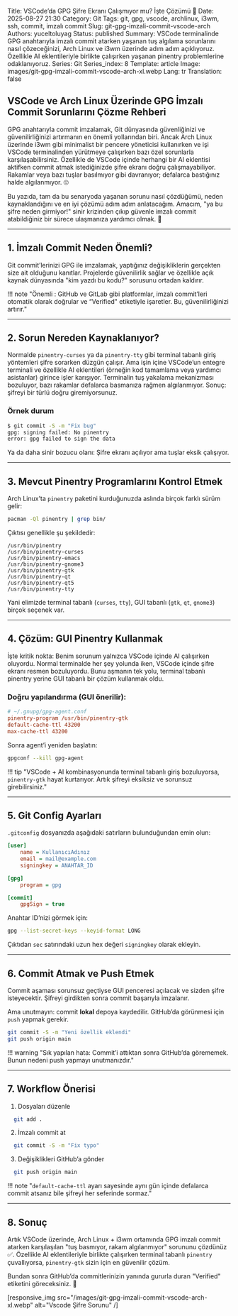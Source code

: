 Title: VSCode’da GPG Şifre Ekranı Çalışmıyor mu? İşte Çözümü 🚀
Date: 2025-08-27 21:30
Category: Git
Tags: git, gpg, vscode, archlinux, i3wm, ssh, commit, imzalı commit
Slug: git-gpg-imzali-commit-vscode-arch
Authors: yuceltoluyag
Status: published
Summary: VSCode terminalinde GPG anahtarıyla imzalı commit atarken yaşanan tuş algılama sorunlarını nasıl çözeceğinizi, Arch Linux ve i3wm üzerinde adım adım açıklıyoruz. Özellikle AI eklentileriyle birlikte çalışırken yaşanan pinentry problemlerine odaklanıyoruz.
Series: Git
Series_index: 8
Template: article
Image: images/git-gpg-imzali-commit-vscode-arch-xl.webp
Lang: tr
Translation: false

## VSCode ve Arch Linux Üzerinde GPG İmzalı Commit Sorunlarını Çözme Rehberi

GPG anahtarıyla commit imzalamak, Git dünyasında güvenliğinizi ve güvenilirliğinizi artırmanın en önemli yollarından biri. Ancak Arch Linux üzerinde i3wm gibi minimalist bir pencere yöneticisi kullanırken ve işi VSCode terminalinden yürütmeye çalışırken bazı özel sorunlarla karşılaşabilirsiniz. Özellikle de VSCode içinde herhangi bir AI eklentisi aktifken commit atmak istediğinizde şifre ekranı doğru çalışmayabiliyor. Rakamlar veya bazı tuşlar basılmıyor gibi davranıyor; defalarca bastığınız halde algılanmıyor. 🙄

Bu yazıda, tam da bu senaryoda yaşanan sorunu nasıl çözdüğümü, neden kaynaklandığını ve en iyi çözümü adım adım anlatacağım. Amacım, "ya bu şifre neden girmiyor!" sinir krizinden çıkıp güvenle imzalı commit atabildiğiniz bir sürece ulaşmanıza yardımcı olmak. 🚀

---

## 1. İmzalı Commit Neden Önemli?

Git commit’lerinizi GPG ile imzalamak, yaptığınız değişikliklerin gerçekten size ait olduğunu kanıtlar. Projelerde güvenilirlik sağlar ve özellikle açık kaynak dünyasında "kim yazdı bu kodu?" sorusunu ortadan kaldırır.

!!! note "Önemli : GitHub ve GitLab gibi platformlar, imzalı commit’leri otomatik olarak doğrular ve “Verified" etiketiyle işaretler. Bu, güvenilirliğinizi artırır."

---

## 2. Sorun Nereden Kaynaklanıyor?

Normalde `pinentry-curses` ya da `pinentry-tty` gibi terminal tabanlı giriş yöntemleri şifre sorarken düzgün çalışır. Ama işin içine VSCode’un entegre terminali ve özellikle AI eklentileri (örneğin kod tamamlama veya yardımcı asistanlar) girince işler karışıyor. Terminalin tuş yakalama mekanizması bozuluyor, bazı rakamlar defalarca basmanıza rağmen algılanmıyor. Sonuç: şifreyi bir türlü doğru giremiyorsunuz.

### Örnek durum

```bash
$ git commit -S -m "Fix bug"
gpg: signing failed: No pinentry
error: gpg failed to sign the data
```

Ya da daha sinir bozucu olanı: Şifre ekranı açılıyor ama tuşlar eksik çalışıyor.

---

## 3. Mevcut Pinentry Programlarını Kontrol Etmek

Arch Linux’ta `pinentry` paketini kurduğunuzda aslında birçok farklı sürüm gelir:

```bash
pacman -Ql pinentry | grep bin/
```

Çıktısı genellikle şu şekildedir:

```
/usr/bin/pinentry
/usr/bin/pinentry-curses
/usr/bin/pinentry-emacs
/usr/bin/pinentry-gnome3
/usr/bin/pinentry-gtk
/usr/bin/pinentry-qt
/usr/bin/pinentry-qt5
/usr/bin/pinentry-tty
```

Yani elimizde terminal tabanlı (`curses`, `tty`), GUI tabanlı (`gtk`, `qt`, `gnome3`) birçok seçenek var.

---

## 4. Çözüm: GUI Pinentry Kullanmak

İşte kritik nokta: Benim sorunum yalnızca VSCode içinde AI çalışırken oluyordu. Normal terminalde her şey yolunda iken, VSCode içinde şifre ekranı resmen bozuluyordu. Bunu aşmanın tek yolu, terminal tabanlı pinentry yerine GUI tabanlı bir çözüm kullanmak oldu.

### Doğru yapılandırma (GUI önerilir):

```ini
# ~/.gnupg/gpg-agent.conf
pinentry-program /usr/bin/pinentry-gtk
default-cache-ttl 43200
max-cache-ttl 43200
```

Sonra agent’i yeniden başlatın:

```bash
gpgconf --kill gpg-agent
```

!!! tip "VSCode + AI kombinasyonunda terminal tabanlı giriş bozuluyorsa, `pinentry-gtk` hayat kurtarıyor. Artık şifreyi eksiksiz ve sorunsuz girebilirsiniz."

---

## 5. Git Config Ayarları

`.gitconfig` dosyanızda aşağıdaki satırların bulunduğundan emin olun:

```ini
[user]
    name = KullanıcıAdınız
    email = mail@example.com
    signingkey = ANAHTAR_ID

[gpg]
    program = gpg

[commit]
    gpgSign = true
```

Anahtar ID’nizi görmek için:

```bash
gpg --list-secret-keys --keyid-format LONG
```

Çıktıdan `sec` satırındaki uzun hex değeri `signingkey` olarak ekleyin.

---

## 6. Commit Atmak ve Push Etmek

Commit aşaması sorunsuz geçtiyse GUI penceresi açılacak ve sizden şifre isteyecektir. Şifreyi girdikten sonra commit başarıyla imzalanır.

Ama unutmayın: commit **lokal** depoya kaydedilir. GitHub’da görünmesi için `push` yapmak gerekir.

```bash
git commit -S -m "Yeni özellik eklendi"
git push origin main
```

!!! warning "Sık yapılan hata: Commit’i attıktan sonra GitHub’da görememek. Bunun nedeni push yapmayı unutmanızdır."

---

## 7. Workflow Önerisi

1. Dosyaları düzenle

```bash
  git add .
```

2. İmzalı commit at

```bash
  git commit -S -m "Fix typo"
```

3. Değişiklikleri GitHub’a gönder

```bash
  git push origin main
```

!!! note "`default-cache-ttl` ayarı sayesinde aynı gün içinde defalarca commit atsanız bile şifreyi her seferinde sormaz."

---

## 8. Sonuç

Artık VSCode üzerinde, Arch Linux + i3wm ortamında GPG imzalı commit atarken karşılaşılan "tuş basmıyor, rakam algılanmıyor" sorununu çözdünüz ✅. Özellikle AI eklentileriyle birlikte çalışırken terminal tabanlı `pinentry` çuvallıyorsa, `pinentry-gtk` sizin için en güvenilir çözüm.

Bundan sonra GitHub’da commitlerinizin yanında gururla duran "Verified" etiketini göreceksiniz. 🎉

[responsive_img src="/images/git-gpg-imzali-commit-vscode-arch-xl.webp" alt="Vscode Şifre Sorunu" /]
